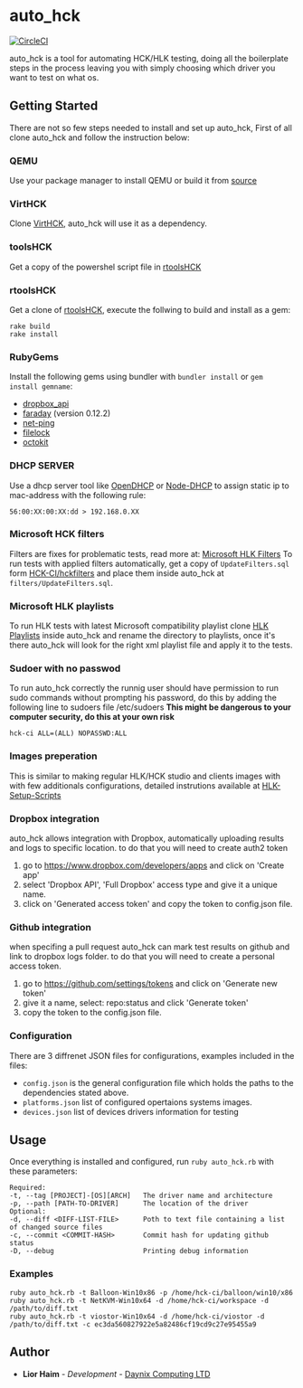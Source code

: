 # auto_hck

[![CircleCI](https://circleci.com/gh/daynix/AutoHCK2.svg?style=svg)](https://circleci.com/gh/daynix/AutoHCK2)

auto_hck is a tool for automating HCK/HLK testing, doing all the boilerplate steps in the process leaving you with simply choosing which driver you want to test on what os.

## Getting Started

There are not so few steps needed to install and set up auto_hck, First of all clone auto_hck and follow the instruction below:

### QEMU
Use your package manager to install QEMU or build it from [source](https://github.com/qemu/qemu)

### VirtHCK
Clone [VirtHCK](https://github.com/daynix/VirtHCK), auto_hck will use it as a dependency.

### toolsHCK
Get a copy of the powershel script file in [rtoolsHCK](https://github.com/HCK-CI/toolsHCK)

### rtoolsHCK
Get a clone of [rtoolsHCK](https://github.com/HCK-CI/rtoolsHCK), execute the follwing to build and install as a gem:
```
rake build
rake install
```

### RubyGems
Install the following gems using bundler with `bundler install` or `gem install gemname`:
* [dropbox_api](https://rubygems.org/gems/dropbox_api)
* [faraday](https://rubygems.org/gems/faraday) (version 0.12.2)
* [net-ping](https://rubygems.org/gems/net-ping)
* [filelock](https://rubygems.org/gems/filelock)
* [octokit](https://rubygems.org/gems/octokit)

### DHCP SERVER
Use a dhcp server tool like [OpenDHCP](http://dhcpserver.sourceforge.net) or [Node-DHCP](https://github.com/infusion/node-dhcp) to assign static ip to mac-address with the following rule:
```
56:00:XX:00:XX:dd > 192.168.0.XX
```

### Microsoft HCK filters
Filters are fixes for problematic tests, read more at: [Microsoft HLK Filters](https://docs.microsoft.com/en-us/windows-hardware/test/hlk/user/windows-hardware-lab-kit-filters)
To run tests with applied filters automatically, get a copy of `UpdateFilters.sql` form [HCK-CI/hckfilters](https://github.com/HCK-CI/hckfilters) and place them inside auto_hck at `filters/UpdateFilters.sql`.

### Microsoft HLK playlists
To run HLK tests with latest Microsoft compatibility playlist clone [HLK Playlists](https://github.com/HCK-CI/hlkplaylists) inside auto_hck and rename the directory to playlists, once it's there auto_hck will look for the right xml playlist file and apply it to the tests.

### Sudoer with no passwod
To run auto_hck correctly the runnig user should have permission to run sudo commands without prompting his password, do this by adding the following line to sudoers file /etc/sudoers
__This might be dangerous to your computer security, do this at your own risk__
```
hck-ci ALL=(ALL) NOPASSWD:ALL
```

### Images preperation
This is similar to making regular HLK/HCK studio and clients images with with few additionals configurations, detailed instrutions available at [HLK-Setup-Scripts](https://github.com/HCK-CI/HLK-Setup-Scripts)

### Dropbox integration
auto_hck allows integration with Dropbox, automatically uploading results and logs to specific location.
to do that you will need to create auth2 token
1. go to https://www.dropbox.com/developers/apps and click on 'Create app'
2. select 'Dropbox API', 'Full Dropbox' access type and give it a unique name.
3. click on 'Generated access token' and copy the token to config.json file.

### Github integration
when specifing a pull request auto_hck can mark test results on github and link to dropbox logs folder.
to do that you will need to create a personal access token.
1. go to https://github.com/settings/tokens and click on 'Generate new token'
2. give it a name, select: repo:status and click 'Generate token'
3. copy the token to the config.json file.

### Configuration
There are 3 diffrenet JSON files for configurations, examples included in the files:
* `config.json` is the general configuration file which holds the paths to the dependencies stated above.
* `platforms.json` list of configured opertaions systems images.
* `devices.json` list of devices drivers information for testing

## Usage

Once everything is installed and configured, run `ruby auto_hck.rb` with these parameters:
```
Required:
-t, --tag [PROJECT]-[OS][ARCH]   The driver name and architecture
-p, --path [PATH-TO-DRIVER]      The location of the driver
Optional:
-d, --diff <DIFF-LIST-FILE>      Poth to text file containing a list of changed source files
-c, --commit <COMMIT-HASH>       Commit hash for updating github status
-D, --debug                      Printing debug information
```
### Examples
```
ruby auto_hck.rb -t Balloon-Win10x86 -p /home/hck-ci/balloon/win10/x86
ruby auto_hck.rb -t NetKVM-Win10x64 -d /home/hck-ci/workspace -d /path/to/diff.txt
ruby auto_hck.rb -t viostor-Win10x64 -d /home/hck-ci/viostor -d /path/to/diff.txt -c ec3da560827922e5a82486cf19cd9c27e95455a9
```

## Author

* **Lior Haim** - *Development* - [Daynix Computing LTD](https://github.com/Daynix)


